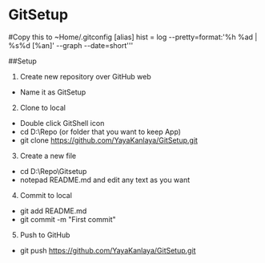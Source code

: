 GitSetup
========

#Copy this to ~Home/.gitconfig
[alias] 
hist = log --pretty=format:'%h %ad | %s%d [%an]' --graph --date=short'''

##Setup
1. Create new repository over GitHub web 
* Name it as GitSetup
2. Clone to local 
* Double click GitShell icon 
* cd D:\Repo (or folder that you want to keep App) 
* git clone https://github.com/YayaKanlaya/GitSetup.git 
3. Create a new file
* cd D:\Repo\Gitsetup
* notepad README.md and edit any text as you want
4. Commit to local
- git add README.md
- git commit -m "First commit"
5. Push to GitHub
- git push https://github.com/YayaKanlaya/GitSetup.git

